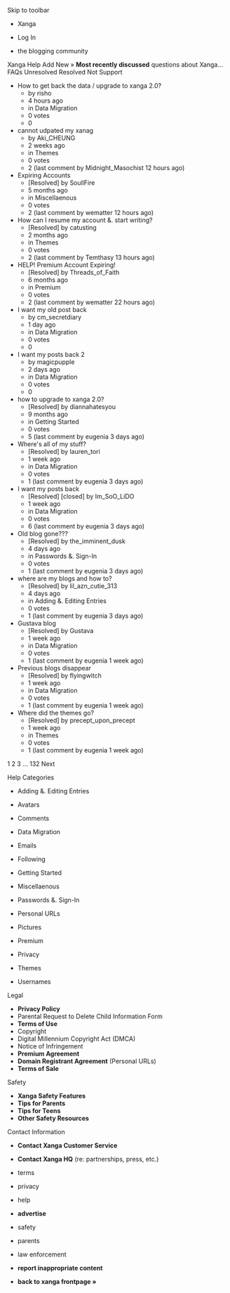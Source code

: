 Skip to toolbar

*   Xanga

*   Log In

*   the blogging community

Xanga Help Add New » **Most recently discussed** questions about Xanga… FAQs Unresolved Resolved Not Support

*   How to get back the data / upgrade to xanga 2.0?
    *   by risho
    *   4 hours ago
    *   in Data Migration
    *   0 votes
    *   0
*   cannot udpated my xanag
    *   by Aki\_CHEUNG
    *   2 weeks ago
    *   in Themes
    *   0 votes
    *   2 (last comment by Midnight\_Masochist 12 hours ago)
*   Expiring Accounts
    *   \[Resolved\] by SoullFire
    *   5 months ago
    *   in Miscellaenous
    *   0 votes
    *   2 (last comment by wematter 12 hours ago)
*   How can I resume my account &. start writing?
    *   \[Resolved\] by catusting
    *   2 months ago
    *   in Themes
    *   0 votes
    *   2 (last comment by Temthasy 13 hours ago)
*   HELP! Premium Account Expiring!
    *   \[Resolved\] by Threads\_of\_Faith
    *   6 months ago
    *   in Premium
    *   0 votes
    *   2 (last comment by wematter 22 hours ago)
*   I want my old post back
    *   by cm\_secretdiary
    *   1 day ago
    *   in Data Migration
    *   0 votes
    *   0
*   I want my posts back 2
    *   by magicpupple
    *   2 days ago
    *   in Data Migration
    *   0 votes
    *   0
*   how to upgrade to xanga 2.0?
    *   \[Resolved\] by diannahatesyou
    *   9 months ago
    *   in Getting Started
    *   0 votes
    *   5 (last comment by eugenia 3 days ago)
*   Where's all of my stuff?
    *   \[Resolved\] by lauren\_tori
    *   1 week ago
    *   in Data Migration
    *   0 votes
    *   1 (last comment by eugenia 3 days ago)
*   I want my posts back
    *   \[Resolved\] \[closed\] by Im\_SoO\_LiDO
    *   1 week ago
    *   in Data Migration
    *   0 votes
    *   6 (last comment by eugenia 3 days ago)
*   Old blog gone???
    *   \[Resolved\] by the\_imminent\_dusk
    *   4 days ago
    *   in Passwords &. Sign-In
    *   0 votes
    *   1 (last comment by eugenia 3 days ago)
*   where are my blogs and how to?
    *   \[Resolved\] by lil\_azn\_cutie\_313
    *   4 days ago
    *   in Adding &. Editing Entries
    *   0 votes
    *   1 (last comment by eugenia 3 days ago)
*   Gustava blog
    *   \[Resolved\] by Gustava
    *   1 week ago
    *   in Data Migration
    *   0 votes
    *   1 (last comment by eugenia 1 week ago)
*   Previous blogs disappear
    *   \[Resolved\] by flyingwitch
    *   1 week ago
    *   in Data Migration
    *   0 votes
    *   1 (last comment by eugenia 1 week ago)
*   Where did the themes go?
    *   \[Resolved\] by precept\_upon\_precept
    *   1 week ago
    *   in Themes
    *   0 votes
    *   1 (last comment by eugenia 1 week ago)

1 2 3 ... 132 Next

Help Categories

*   Adding &. Editing Entries
*   Avatars
*   Comments
*   Data Migration
*   Emails
*   Following
*   Getting Started
*   Miscellaenous

*   Passwords &. Sign-In
*   Personal URLs
*   Pictures
*   Premium
*   Privacy
*   Themes
*   Usernames

Legal

*   **Privacy Policy**
*   Parental Request to Delete Child Information Form
*   **Terms of Use**
*   Copyright
*   Digital Millennium Copyright Act (DMCA)
*   Notice of Infringement
*   **Premium Agreement**
*   **Domain Registrant Agreement** (Personal URLs)
*   **Terms of Sale**

Safety

*   **Xanga Safety Features**
*   **Tips for Parents**
*   **Tips for Teens**
*   **Other Safety Resources**

Contact Information

*   **Contact Xanga Customer Service**
*   **Contact Xanga HQ** (re: partnerships, press, etc.)

*   terms
*   privacy
*   help
*   **advertise**

*   safety
*   parents
*   law enforcement
*   **report inappropriate content**

*   **back to xanga frontpage »**